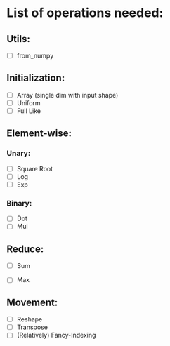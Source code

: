 # List of operations needed:

## Utils:

- [ ] from_numpy

## Initialization:

- [ ] Array (single dim with input shape)
- [ ] Uniform
- [ ] Full Like

## Element-wise:

### Unary:

- [ ] Square Root
- [ ] Log
- [ ] Exp

### Binary:

- [ ] Dot
- [ ] Mul

## Reduce:

- [ ] Sum
- [ ] Max


## Movement:

- [ ] Reshape
- [ ] Transpose
- [ ] (Relatively) Fancy-Indexing
